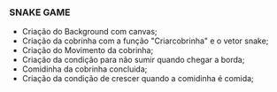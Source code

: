 ### SNAKE GAME

* Criação do Background com canvas;
* Criação da cobrinha com a função "Criarcobrinha" e o vetor snake;
* Criação do Movimento da cobrinha;
* Criação da condição para não sumir quando chegar a borda;
* Comidinha da cobrinha concluida;
* Criação da condição de crescer quando a comidinha é comida;
